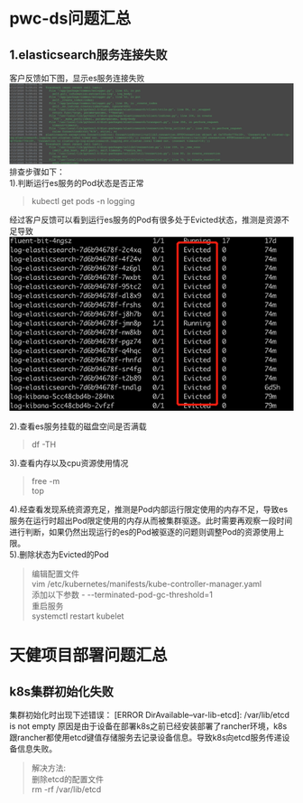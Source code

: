 # pwc-ds问题汇总  
## 1.elasticsearch服务连接失败  
客户反馈如下图，显示es服务连接失败  
![es日志输出信息](./es日志输出信息.jpg)
排查步骤如下：  
1).判断运行es服务的Pod状态是否正常  
>kubectl get pods -n  logging  

经过客户反馈可以看到运行es服务的Pod有很多处于Evicted状态，推测是资源不足导致  
![es pod运行状态](./es&#32;pod运行状态.png)

2).查看es服务挂载的磁盘空间是否满载  
>df -TH  

3).查看内存以及cpu资源使用情况  
>free -m  
top


4).经查看发现系统资源充足，推测是Pod内部运行限定使用的内存不足，导致es服务在运行时超出Pod限定使用的内存从而被集群驱逐。此时需要再观察一段时间进行判断，如果仍然出现运行的es的Pod被驱逐的问题则调整Pod的资源使用上限。  
5).删除状态为Evicted的Pod  
>编辑配置文件  
vim /etc/kubernetes/manifests/kube-controller-manager.yaml  
添加以下参数  - --terminated-pod-gc-threshold=1  
重启服务  
systemctl restart kubelet

# 天健项目部署问题汇总
## k8s集群初始化失败
集群初始化时出现下述错误：
[ERROR DirAvailable–var-lib-etcd]: /var/lib/etcd is not empty
原因是由于设备在部署k8s之前已经安装部署了rancher环境，k8s跟rancher都使用etcd键值存储服务去记录设备信息。导致k8s向etcd服务传递设备信息失败。
>解决方法:  
删除etcd的配置文件  
rm -rf /var/lib/etcd 


